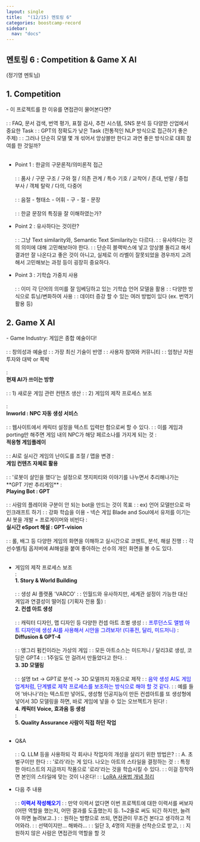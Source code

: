 ```yaml
---
layout: single
title:  "(12/15) 멘토링 6"
categories: boostcamp-record
sidebar:
  nav: "docs"
---
```


<h2>멘토링 6 : Competition & Game X AI</h2>
(정기영 멘토님)

<h2>1. Competition</h2>
- 이 프로젝트를 한 이유를 면접관이 물어본다면?<br><br>
: : FAQ, 문서 검색, 번역 평가, 표절 검사, 추천 시스템, SNS 분석 등 다양한 산업에서 중요한 Task
: : GPT의 정확도가 낮은 Task (전통적인 NLP 방식으로 접근하기 좋은 주제)
: : 그러나 단순히 모델 몇 개 섞어서 앙상블만 한다고 과연 좋은 방식으로 대회 참여를 한 것일까?
<br><br>

- Point 1 : 한글의 구문론적/의미론적 접근<br><br>
: : 품사 / 구문 구조 / 구와 절 / 의존 관계 / 특수 기호 / 교착어 / 존대, 반말 / 중첩 부사 / 객체 탈락 / 다의, 다중어
<br><br>
: : 음절 - 형태소 - 어휘 - 구 - 절 - 문장
<br><br>
: : 한글 문장의 특징을 잘 이해하였는가?

- Point 2 : 유사하다는 것이란?<br><br>
: : 그냥 Text similarity와, Semantic Text Similarity는 다르다.
: : 유사하다는 것의 의미에 대해 고민해보아야 한다.
: : 단순히 블랙박스에 넣고 앙상블 돌리고 해서 결과만 잘 나온다고 좋은 것이 아니고, 실제로 이 라벨이 잘못되었을 경우까지 고려해서 고민해보는 과정 등이 굉장히 중요하다.

- Point 3 : 기학습 가중치 사용<br><br>
: : 이미 각 단어의 의미를 잘 임베딩하고 있는 기학습 언어 모델을 활용
: : 다양한 방식으로 튜닝/변화하여 사용
: : 데이터 증강 할 수 있는 여러 방법이 있다 (ex. 번역기 활용 등)



<h2>2. Game X AI</h2>
- Game Industry: 게임은 종합 예술이다!<br><br>
: : 창의성과 예술성
: : 가장 최신 기술이 반영
: : 사용자 참여와 커뮤니티
: : 엄청난 자원 투자와 대박 or 쪽박
<br><br>
: <br><b>현재 AI가 쓰이는 방향</b><br><br>
: : 1) 새로운 게임 관련 컨텐츠 생산
: : 2) 게임의 제작 프로세스 보조
<br><br>
: <br><b>Inworld : NPC 자동 생성 서비스</b><br><br>
: : 웹사이트에서 캐릭터 설정을 텍스트 입력만 함으로써 할 수 있다.
: : 이를 게임과 porting만 해주면 게임 내의 NPC가 해당 페르소나를 가지게 되는 것
: <br><b>적응형 게임플레이</b><br><br>
: : AI로 실시간 게임의 난이도를 조절 / 맵을 변경
: <br><b>게임 컨텐츠 자체로 활용</b><br><br>
: : '로봇이 살인을 했다'는 설정으로 챗지피티와 이야기를 나누면서 추리해나가는 **GPT 기반 추리게임**
: <br><b>Playing Bot : GPT</b><br><br>
: : 사람의 플레이와 구분이 안 되는 bot을 만드는 것이 목표
: : ex) 언어 모델만으로 마인크래프트 하기
: : 강화 학습을 이용 - 넥슨 게임 Blade and Soul에서 유저를 이기는 AI 봇을 개발 = 프로게이머와 비빈다
: <br><b>실시간 eSport 해설 : GPT-vision</b><br><br>
: : 롤, 배그 등 다양한 게임의 화면을 이해하고 실시간으로 코멘트, 분석, 해설 진행
: : 각 선수별/팀 옵저버에 AI해설을 붙여 좋아하는 선수의 개인 화면을 볼 수도 있다.
<br><br>

- 게임의 제작 프로세스 보조<br>
: <br><b>1. Story & World Building</b><br><br>
: : 생성 AI 플랫폼 'VARCO'
: : 인월드와 유사하지만, 세계관 설정이 가능한 대신 게임과 연결성이 떨어짐 (기획자 전용 툴)
: <br><b>2. 컨셉 아트 생성</b><br><br>
: : 캐릭터 디자인, 맵 디자인 등 다양한 컨셉 아트 초벌 생성
: : <span style="color:blue">프루던스도 앨범 아트 디자인에 생성 AI를 사용해서 시안을 그려보자! (디퓨전, 달리, 미드저니)</span>
: <br><b>Diffusion & GPT-4</b><br><br>
: : 앵그리 펌킨이라는 가상의 게임
: : 모든 아트소스는 미드저니 / 달리3로 생성, 코딩은 GPT4
: : 1주일도 안 걸려서 만들었다고 한다.
: <br><b>3. 3D 모델링</b><br><br>
: : 설명 txt -> GPT로 분석 -> 3D 모델까지 자동으로 제작
: : <span style="color:blue">음악 생성 AI도 게임업계처럼, 단계별로 제작 프로세스를 보조하는 방식으로 해야 할 것 같다.</span>
: : 예를 들어 '바나나'라는 텍스트만 넣어도, 생성형 인공지능이 만든 컨셉아트를 또 생성형에 넣어서 3D 모델링을 하면, 바로 게임에 넣을 수 있는 오브젝트가 된다!
: <br><b>4. 캐릭터 Voice, 효과음 등 생성</b><br>
: <br><b>5. Quality Assurance 사람이 직접 하던 작업</b><br><br>

- Q&A<br><br>
: : Q. LLM 등을 사용하되 각 회사나 작업자의 개성을 살리기 위한 방법은?
: : A. 초벌구이만 한다
: : '로라'라는 게 있다. 나오는 아트의 스타일을 결정하는 것
: : 특정한 아티스트의 지금까지 작품으로 '로라'라는 것을 학습시킬 수 있다.
: : 이걸 장착하면 본인의 스타일에 맞는 것이 나온다!
: : <a href="https://loodyrunning.tistory.com/2725">LoRA 사용법 개념 정리</a>

- 다음 주 내용<br><br>
: : <span style="color:blue">**이력서 작성해오기**</span>
: : 만약 이력서 없다면 이번 프로젝트에 대한 이력서를 써보자(어떤 역할을 했는지, 어떤 결과를 도출했는지 등. 1~2줄로 써도 되긴 하지만, 늘려야 하면 늘려보고..)
: : 원하는 방향으로 쓰되, 면접관이 무조건 본다고 생각하고 적어와라.
: : 선택이지만... 해봐라...
: : 일단 3, 4명의 지원을 선착순으로 받고, 
: : 지원하지 않은 사람은 면접관의 역할을 할 것